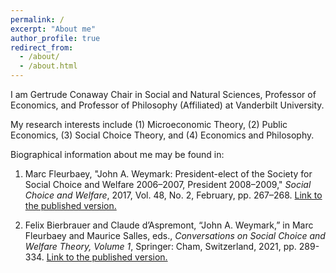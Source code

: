```yaml
---
permalink: /
excerpt: "About me"
author_profile: true
redirect_from: 
  - /about/
  - /about.html
---
```


I am Gertrude Conaway Chair in Social and Natural Sciences, Professor of Economics, and Professor of Philosophy (Affiliated) at Vanderbilt University.

My research interests include (1) Microeconomic Theory, (2) Public Economics, (3) Social Choice Theory, and (4) Economics and Philosophy.

Biographical information about me may be found in:

1. Marc Fleurbaey, "John A. Weymark: President-elect of the Society for Social Choice and Welfare 2006–2007, President 2008–2009," <i>Social Choice and Welfare</i>, 2017, Vol. 48, No. 2, February, pp. 267–268. <a class="hover" href="https://link.springer.com/article/10.1007/s00355-017-1030-3" target="_blank"> Link to the published version. </a>

2. Felix Bierbrauer and Claude d’Aspremont, “John A. Weymark,” in Marc Fleurbaey and Maurice Salles, eds., <i>Conversations on Social Choice and Welfare Theory, Volume 1</i>, Springer: Cham, Switzerland, 2021, pp. 289-334. <a class="hover" href="https://link.springer.com/chapter/10.1007/978-3-030-62769-0_16" target="_blank"> Link to the published version. </a>
